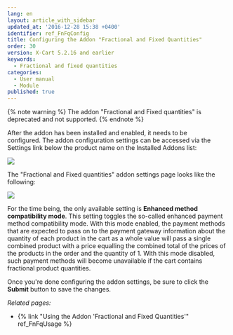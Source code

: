 ```yaml
---
lang: en
layout: article_with_sidebar
updated_at: '2016-12-28 15:38 +0400'
identifier: ref_FnFqConfig
title: Configuring the Addon "Fractional and Fixed Quantities"
order: 30
version: X-Cart 5.2.16 and earlier
keywords:
  - Fractional and fixed quantities
categories:
  - User manual
  - Module
published: true
---
```

{% note warning %} 
The addon "Fractional and Fixed quantities" is deprecated and not supported. 
{% endnote %}

After the addon has been installed and enabled, it needs to be configured. The addon configuration settings can be accessed via the Settings link below the product name on the Installed Addons list:

![]({{site.baseurl}}/attachments/9666738/9634072.png)

The "Fractional and Fixed quantities" addon settings page looks like the following:

![]({{site.baseurl}}/attachments/9666738/9634073.png)

For the time being, the only available setting is **Enhanced method compatibility mode**. This setting toggles the so-called enhanced payment method compatibility mode. With this mode enabled, the payment methods that are expected to pass on to the payment gateway information about the quantity of each product in the cart as a whole value will pass a single combined product with a price equalling the combined total of the prices of the products in the order and the quantity of 1\. With this mode disabled, such payment methods will become unavailable if the cart contains fractional product quantities.

Once you're done configuring the addon settings, be sure to click the **Submit** button to save the changes.

_Related pages:_

*   {% link "Using the Addon 'Fractional and Fixed Quantities'" ref_FnFqUsage %}
